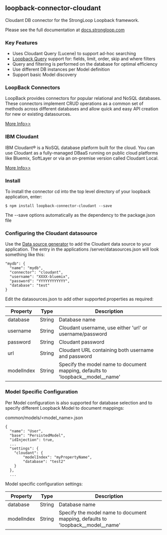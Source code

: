 ## loopback-connector-cloudant

Cloudant DB connector for the StrongLoop Loopback framework.

Please see the full documentation at [docs.strongloop.com](https://docs.strongloop.com/display/public/LB/Cloudant+connector)

### Key Features

* Uses Cloudant Query (Lucene) to support ad-hoc searching
* [Loopback Query](https://docs.strongloop.com/display/public/LB/Querying+data) support for: fields, limit, order, skip and where filters
* Query and filtering is performed on the database for optimal efficiency
* Use different DB instances per Model definition
* Support basic Model discovery

### LoopBack Connectors

LoopBack provides connectors for popular relational and NoSQL databases.
These connectors implement CRUD operations as a common set of methods
across different databases and allow quick and easy API creation for new
or existing datasources.

[More Info>>](https://www.ng.bluemix.net/docs/starters/LoopBack/index.htm)

### IBM Cloudant

IBM Cloudant® is a NoSQL database platform built for the cloud. You can
use Cloudant as a fully-managed DBaaS running on public cloud platforms
like Bluemix, SoftLayer or via an on-premise version called Cloudant
Local.

[More Info>>](https://www.ng.bluemix.net/docs/services/Cloudant/index.html)

### Install

To install the connector cd into the top level directory of your
loopback application, enter:

```
$ npm install loopback-connector-cloudant --save
```

The --save options automatically as the dependency to the package.json
file

### Configuring the Cloudant datasource

Use the [Data source generator](https://docs.strongloop.com/display/public/LB/Data+source+generator) to add the Cloudant data source to your
application. The entry in the applications /server/datasources.json will
look something like this:

```
"mydb": {
  "name": "mydb",
  "connector": "cloudant",
  "username": "XXXX-bluemix",
  "password": "YYYYYYYYYYYY",
  "database": "test"
}
```

Edit the datasources.json to add other supported properties as required:

Property  | Type | Description
----------| -----| --------
database  | String | Database name
username  | String | Cloudant username, use either 'url' or username/password
password  | String | Cloudant password
url       | String | Cloudant URL containing both username and password
modelIndex | String | Specify the model name to document mapping, defaults to 'loopback\_\_model\_\_name'


### Model Specific Configuration

Per Model configuration is also supported for database selection and to
specify different Loopback Model to document mappings:

common/models/<model_name>.json
```
{
  "name": "User",
  "base": "PersistedModel",
  "idInjection": true,
  ...
  "settings": {
    "cloudant": {
        "modelIndex": "myPropertyName",
        "database": "test2"
    }
  },
  ...
```
Model specific configuration settings:

Property  | Type | Description
----------| -----| --------
database  | String | Database name
modelIndex | String | Specify the model name to document mapping, defaults to 'loopback\_\_model\_\_name'
